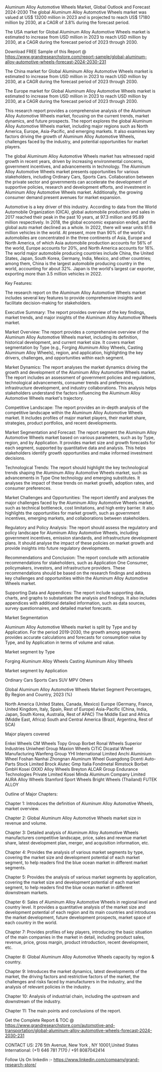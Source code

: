 Aluminum Alloy Automotive Wheels Market, Global Outlook and Forecast 2024-2030
The global Aluminum Alloy Automotive Wheels market was valued at US$ 13200 million in 2023 and is projected to reach US$ 17180 million by 2030, at a CAGR of 3.8% during the forecast period.

The USA market for Global Aluminum Alloy Automotive Wheels market is estimated to increase from USD million in 2023 to reach USD million by 2030, at a CAGR during the forecast period of 2023 through 2030.

Download FREE Sample of this Report @ https://www.grandresearchstore.com/report-sample/global-aluminum-alloy-automotive-wheels-forecast-2024-2030-231

The China market for Global Aluminum Alloy Automotive Wheels market is estimated to increase from USD million in 2023 to reach USD million by 2030, at a CAGR during the forecast period of 2023 through 2030.

The Europe market for Global Aluminum Alloy Automotive Wheels market is estimated to increase from USD million in 2023 to reach USD million by 2030, at a CAGR during the forecast period of 2023 through 2030.

This research report provides a comprehensive analysis of the Aluminum Alloy Automotive Wheels market, focusing on the current trends, market dynamics, and future prospects. The report explores the global Aluminum Alloy Automotive Wheels market, including major regions such as North America, Europe, Asia-Pacific, and emerging markets. It also examines key factors driving the growth of Aluminum Alloy Automotive Wheels, challenges faced by the industry, and potential opportunities for market players.

The global Aluminum Alloy Automotive Wheels market has witnessed rapid growth in recent years, driven by increasing environmental concerns, government incentives, and advancements in technology. The Aluminum Alloy Automotive Wheels market presents opportunities for various stakeholders, including Ordinary Cars, Sports Cars. Collaboration between the private sector and governments can accelerate the development of supportive policies, research and development efforts, and investment in Aluminum Alloy Automotive Wheels market. Additionally, the growing consumer demand present avenues for market expansion.

Automotive is a key driver of this industry. According to data from the World Automobile Organization (OICA), global automobile production and sales in 2017 reached their peak in the past 10 years, at 97.3 million and 95.89 million respectively. In 2018, the global economic expansion ended, and the global auto market declined as a whole. In 2022, there will wear units 81.6 million vehicles in the world. At present, more than 90% of the world's automobiles are concentrated in the three continents of Asia, Europe and North America, of which Asia automobile production accounts for 56% of the world, Europe accounts for 20%, and North America accounts for 16%. The world major automobile producing countries include China, the United States, Japan, South Korea, Germany, India, Mexico, and other countries; among them, China is the largest automobile producing country in the world, accounting for about 32%. Japan is the world's largest car exporter, exporting more than 3.5 million vehicles in 2022.

Key Features:

The research report on the Aluminum Alloy Automotive Wheels market includes several key features to provide comprehensive insights and facilitate decision-making for stakeholders.

Executive Summary: The report provides overview of the key findings, market trends, and major insights of the Aluminum Alloy Automotive Wheels market.

Market Overview: The report provides a comprehensive overview of the Aluminum Alloy Automotive Wheels market, including its definition, historical development, and current market size. It covers market segmentation by Type (e.g., Forging Aluminum Alloy Wheels, Casting Aluminum Alloy Wheels), region, and application, highlighting the key drivers, challenges, and opportunities within each segment.

Market Dynamics: The report analyses the market dynamics driving the growth and development of the Aluminum Alloy Automotive Wheels market. The report includes an assessment of government policies and regulations, technological advancements, consumer trends and preferences, infrastructure development, and industry collaborations. This analysis helps stakeholders understand the factors influencing the Aluminum Alloy Automotive Wheels market's trajectory.

Competitive Landscape: The report provides an in-depth analysis of the competitive landscape within the Aluminum Alloy Automotive Wheels market. It includes profiles of major market players, their market share, strategies, product portfolios, and recent developments.

Market Segmentation and Forecast: The report segment the Aluminum Alloy Automotive Wheels market based on various parameters, such as by Type, region, and by Application. It provides market size and growth forecasts for each segment, supported by quantitative data and analysis. This helps stakeholders identify growth opportunities and make informed investment decisions.

Technological Trends: The report should highlight the key technological trends shaping the Aluminum Alloy Automotive Wheels market, such as advancements in Type One technology and emerging substitutes. It analyses the impact of these trends on market growth, adoption rates, and consumer preferences.

Market Challenges and Opportunities: The report identify and analyses the major challenges faced by the Aluminum Alloy Automotive Wheels market, such as technical bottleneck, cost limitations, and high entry barrier. It also highlights the opportunities for market growth, such as government incentives, emerging markets, and collaborations between stakeholders.

Regulatory and Policy Analysis: The report should assess the regulatory and policy landscape for Aluminum Alloy Automotive Wheels, including government incentives, emission standards, and infrastructure development plans. It should analyse the impact of these policies on market growth and provide insights into future regulatory developments.

Recommendations and Conclusion: The report conclude with actionable recommendations for stakeholders, such as Application One Consumer, policymakers, investors, and infrastructure providers. These recommendations should be based on the research findings and address key challenges and opportunities within the Aluminum Alloy Automotive Wheels market.

Supporting Data and Appendices: The report include supporting data, charts, and graphs to substantiate the analysis and findings. It also includes appendices with additional detailed information, such as data sources, survey questionnaires, and detailed market forecasts.

Market Segmentation

Aluminum Alloy Automotive Wheels market is split by Type and by Application. For the period 2019-2030, the growth among segments provides accurate calculations and forecasts for consumption value by Type, and by Application in terms of volume and value.

Market segment by Type

Forging Aluminum Alloy Wheels
Casting Aluminum Alloy Wheels

Market segment by Application

Ordinary Cars
Sports Cars
SUV
MPV
Others

Global Aluminum Alloy Automotive Wheels Market Segment Percentages, By Region and Country, 2023 (%)

North America (United States, Canada, Mexico)
Europe (Germany, France, United Kingdom, Italy, Spain, Rest of Europe)
Asia-Pacific (China, India, Japan, South Korea, Australia, Rest of APAC)
The Middle East and Africa (Middle East, Africa)
South and Central America (Brazil, Argentina, Rest of SCA)

Major players covered

Enkei Wheels
CM Wheels
Topy Group
Borbet
Ronal Wheels
Superior Industries
Uniwheel Group
Maxion Wheels
CiTiC Dicastal Wheel Manufacturing
Wanfeng Group
YHI International Limited
Anchi Aluminium Wheel
Foshan Nanhai Zhongnan Aluminum Wheel
Guangdong Dcenti Auto-Parts Stock Limited
Brock
Alutec
Gmp Italia
Fondmetal
Rimstock
Borbet GmbH
Kosei
OXXO Alloy Wheels
Breyton
ALCAR Group
Endurance Technologies Private Limited
Kosei Minda Aluminum Company Limited
AURA Alloy Wheels
Stamford Sport Wheels
Bright Wheels (Thailand)
FUTEK ALLOY

Outline of Major Chapters:

Chapter 1: Introduces the definition of Aluminum Alloy Automotive Wheels, market overview.

Chapter 2: Global Aluminum Alloy Automotive Wheels market size in revenue and volume.

Chapter 3: Detailed analysis of Aluminum Alloy Automotive Wheels manufacturers competitive landscape, price, sales and revenue market share, latest development plan, merger, and acquisition information, etc.

Chapter 4: Provides the analysis of various market segments by type, covering the market size and development potential of each market segment, to help readers find the blue ocean market in different market segments.

Chapter 5: Provides the analysis of various market segments by application, covering the market size and development potential of each market segment, to help readers find the blue ocean market in different downstream markets.

Chapter 6: Sales of Aluminum Alloy Automotive Wheels in regional level and country level. It provides a quantitative analysis of the market size and development potential of each region and its main countries and introduces the market development, future development prospects, market space of each country in the world.

Chapter 7: Provides profiles of key players, introducing the basic situation of the main companies in the market in detail, including product sales, revenue, price, gross margin, product introduction, recent development, etc.

Chapter 8: Global Aluminum Alloy Automotive Wheels capacity by region & country.

Chapter 9: Introduces the market dynamics, latest developments of the market, the driving factors and restrictive factors of the market, the challenges and risks faced by manufacturers in the industry, and the analysis of relevant policies in the industry.

Chapter 10: Analysis of industrial chain, including the upstream and downstream of the industry.

Chapter 11: The main points and conclusions of the report.

Get the Complete Report & TOC @ https://www.grandresearchstore.com/automotive-and-transportation/global-aluminum-alloy-automotive-wheels-forecast-2024-2030-231

CONTACT US:
276 5th Avenue, New York , NY 10001,United States
International: (+1) 646 781 7170 / +91 8087042414

Follow Us On linkedin :- https://www.linkedin.com/company/grand-research-store/
